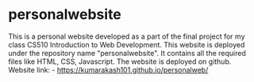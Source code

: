 # personalwebsite
This is a personal website developed as a part of the final project for my class CS510 Introduction to Web Development. This website is deployed under the
repository name "personalwebsite". It contains all the required files like HTML, CSS, Javascript. The website is deployed on github.
Website link: - https://kumarakash101.github.io/personalweb/

